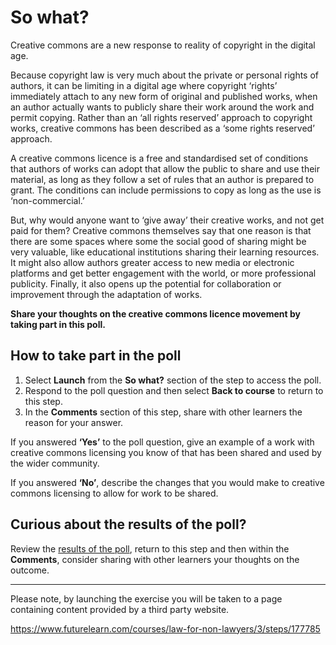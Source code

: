 # So what?

Creative commons are a new response to reality of copyright in the digital age.

Because copyright law is very much about the private or personal rights of authors, it can be limiting in a digital age where copyright ‘rights’ immediately attach to any new form of original and published works, when an author actually wants to publicly share their work around the work and permit copying. Rather than an ‘all rights reserved’ approach to copyright works, creative commons has been described as a ‘some rights reserved’ approach.

A creative commons licence is a free and standardised set of conditions that authors of works can adopt that allow the public to share and use their material, as long as they follow a set of rules that an author is prepared to grant. The conditions can include permissions to copy as long as the use is ‘non-commercial.’

But, why would anyone want to ‘give away’ their creative works, and not get paid for them? Creative commons themselves say that one reason is that there are some spaces where some the social good of sharing might be very valuable, like educational institutions sharing their learning resources. It might also allow authors greater access to new media or electronic platforms and get better engagement with the world, or more professional publicity. Finally, it also opens up the potential for collaboration or improvement through the adaptation of works.

**Share your thoughts on the creative commons licence movement by taking part in this poll.**

## How to take part in the poll

1. Select **Launch** from the **So what?** section of the step to access the poll.
2. Respond to the poll question and then select **Back to course** to return to this step.
3. In the **Comments** section of this step, share with other learners the reason for your answer.

If you answered **‘Yes’** to the poll question, give an example of a work with creative commons licensing you know of that has been shared and used by the wider community.

If you answered **‘No’**, describe the changes that you would make to creative commons licensing to allow for work to be shared.

## Curious about the results of the poll?

Review the [results of the poll](https://muolt.typeform.com/report/JQ7ZZa/Fgsp), return to this step and then within the **Comments**, consider sharing with other learners your thoughts on the outcome.

------

Please note, by launching the exercise you will be taken to a page containing content provided by a third party website.



https://www.futurelearn.com/courses/law-for-non-lawyers/3/steps/177785